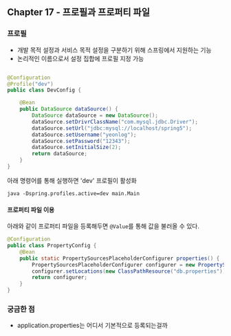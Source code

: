 ## Chapter 17 - 프로필과 프로퍼티 파일

### 프로필

- 개발 목적 설정과 서비스 목적 설정을 구분하기 위해 스프링에서 지원하는 기능
- 논리적인 이름으로서 설정 집합에 프로필 지정 가능

```java

@Configuration
@Profile("dev")
public class DevConfig {

    @Bean
    public DataSource dataSource() {
        DataSource dataSource = new DataSource();
        dataSource.setDrivrClassName("com.mysql.jdbc.Driver");
        dataSource.setUrl("jdbc:mysql://localhost/spring5");
        dataSource.setUsername("yeonlog");
        dataSource.setPassword("12343");
        dataSource.setInitialSize(2);
        return dataSource;
    }
}
```

아래 명령어를 통해 실행하면 'dev' 프로필이 활성화

```
java -Dspring.profiles.active=dev main.Main
```

#### 프로퍼티 파일 이용

아래와 같이 프로퍼티 파일을 등록해두면 `@Value`를 통해 값을 불러올 수 있다.

```java
@Configuration
public class PropertyConfig {
    @Bean
    public static PropertySourcesPlaceholderConfigurer properties() {
        PropertySourcesPlaceholderConfigurer configurer = new PropertySourcesPlaceholderConfigurer();
        configurer.setLocations(new ClassPathResource("db.properties"));
        return configurer;
    }
}
```

### 궁금한 점
- application.properties는 어디서 기본적으로 등록되는걸까